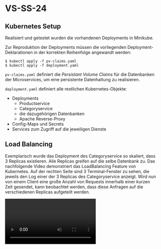 # VS-SS-24
## Kubernetes Setup
Realisiert und getestet wurden die vorhandenen Deployments in Minikube.

Zur Reproduktion der Deployments müssen die vorliegenden Deployment-Deklarationen in der korrekten Reihenfolge angewandt werden:
```
$ kubectl apply -f pv-claims.yaml
$ kubectl apply -f deployment.yaml
```

`pv-claims.yaml` definiert die *Persistant Volume Claims* für die Datenbanken der Microservices, um eine persistente Datenhaltung zu realisieren.

`deployment.yaml` definiert alle restlichen Kubernetes-Objekte:
- Deployments
    - Productservice
    - Categoryservice
    - die dazugehörigen Datenbanken
    - Apache Reverse-Proxy
- Config-Maps und Secrets
- Services zum Zugriff auf die jeweiligen Dienste

## Load Balancing
Exemplarisch wurde das Deployment des Categoryservice so skaliert, dass 3 Replicas existieren.
Alle Replicas greifen auf die selbe Datenbank zu.
Das nachfolgende Video demonstriert das LoadBalancing Feature von Kubernetes.
Auf der rechten Seite sind 3 Terminal-Fenster zu sehen, die jeweils den Log einer der 3 Replicas des Categoryservice anzeigt.
Wird nun von einem Client eine große Anzahl von Requests innerhalb einer kurzen Zeit gesendet, kann beobachtet werden, dass diese Anfragen auf die verschiedenen Replicas aufgeteilt werden.

![Demonstration LoadBalancing](./LoadBalancing.mov)